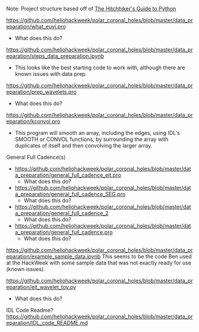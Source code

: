 Note: Project structure based off of [The Hitchhiker's Guide to Python](https://docs.python-guide.org/writing/structure/)

https://github.com/heliohackweek/polar_coronal_holes/blob/master/data_preparation/what_euvi.pro
- What does this do?

https://github.com/heliohackweek/polar_coronal_holes/blob/master/data_preparation/steps_data_preparation.ipynb
- This looks like the best starting code to work with, although there are known issues with data prep.

https://github.com/heliohackweek/polar_coronal_holes/blob/master/data_preparation/prep_wavelets.pro
- What does this do?

https://github.com/heliohackweek/polar_coronal_holes/blob/master/data_preparation/kconvol.pro
- This program will smooth an array, including the edges, using IDL's SMOOTH or CONVOL functions, by surrounding the array with duplicates of itself and then convolving the larger array.

General Full Cadence(s)
- https://github.com/heliohackweek/polar_coronal_holes/blob/master/data_preparation/general_full_cadence_eit.pro
  - What does this do?
- https://github.com/heliohackweek/polar_coronal_holes/blob/master/data_preparation/general_full_cadence_SEG.pro
  - What does this do?
- https://github.com/heliohackweek/polar_coronal_holes/blob/master/data_preparation/general_full_cadence_2
  - What does this do?
- https://github.com/heliohackweek/polar_coronal_holes/blob/master/data_preparation/general_full_cadence.pro
  - What does this do?

https://github.com/heliohackweek/polar_coronal_holes/blob/master/data_preparation/example_sample_data.ipynb
This seems to be the code Ben used at the HackWeek with some sample data that was not exactly ready for use (known issues).

https://github.com/heliohackweek/polar_coronal_holes/blob/master/data_preparation/eit_wavelet_toy.py
- What does this do?

IDL Code Readme?
https://github.com/heliohackweek/polar_coronal_holes/blob/master/data_preparation/IDL_code_README.md
